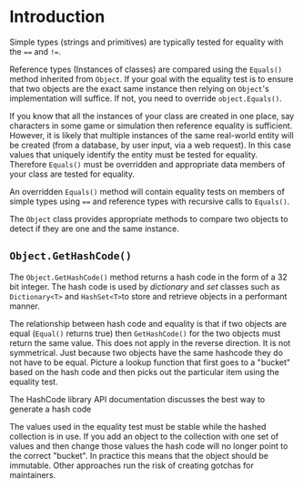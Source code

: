 # Introduction

Simple types (strings and primitives) are typically tested for equality with the `==` and `!=`.

Reference types (Instances of classes) are compared using the `Equals()` method inherited from `Object`. If your goal with the equality test is to ensure that two objects are the exact same instance then relying on `Object`'s implementation will suffice. If not, you need to override `object.Equals()`.

If you know that all the instances of your class are created in one place, say characters in some game or simulation then reference equality is sufficient. However, it is likely that multiple instances of the same real-world entity will be created (from a database, by user input, via a web request). In this case values that uniquely identify the entity must be tested for equality. Therefore `Equals()` must be overridden and appropriate data members of your class are tested for equality.

An overridden `Equals()` method will contain equality tests on members of simple types using `==` and reference types with recursive calls to `Equals()`.

The `Object` class provides appropriate methods to compare two objects to detect if they are one and the same instance.

## `Object.GetHashCode()`

The `Object.GetHashCode()` method returns a hash code in the form of a 32 bit integer. The hash code is used by _dictionary_ and _set_ classes such as `Dictionary<T>` and `HashSet<T>`to store and retrieve objects in a performant manner.

The relationship between hash code and equality is that if two objects are equal (`Equal()` returns true) then `GetHashCode()` for the two objects must return the same value. This does not apply in the reverse direction. It is not symmetrical. Just because two objects have the same hashcode they do not have to be equal. Picture a lookup function that first goes to a "bucket" based on the hash code and then picks out the particular item using the equality test.

The HashCode library API documentation discusses the best way to generate a hash code

The values used in the equality test must be stable while the hashed collection is in use. If you add an object to the collection with one set of values and then change those values the hash code will no longer point to the correct "bucket". In practice this means that the object should be immutable. Other approaches run the risk of creating gotchas for maintainers.
